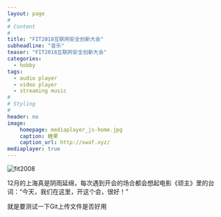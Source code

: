 ```yaml
---
layout: page
#
# Content
#
title: "FIT2018互联网安全创新大会"
subheadline: "音乐"
teaser: "FIT2018互联网安全创新大会"
categories:
  - hobby
tags:
  - audio player
  - video player
  - streaming music
#
# Styling
#
header: no
image:
    homepage: mediaplayer_js-home.jpg
    caption: 糖果
    caption_url: http://xwaf.xyz/
mediaplayer: true
---
```



![fit2008](http://candylab.net/images/blog/fit_waf.jpg)



12月的上海真是阴雨延绵，每次遇到开会的场合都会想起电影《顽主》里的台词：“今天，我们在这里，开这个会，很好！”


就是要测试一下Git上传文件是否好用
